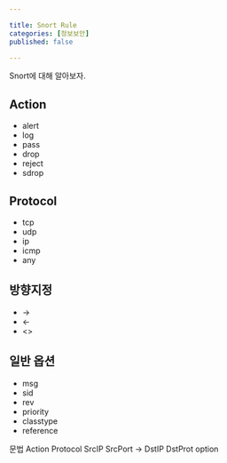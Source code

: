 ```yaml
---

title: Snort Rule
categories: [정보보안]
published: false

---
```

Snort에 대해 알아보자.



## Action 

- alert
- log
- pass
- drop
- reject
- sdrop

## Protocol

- tcp
- udp
- ip
- icmp
- any

## 방향지정

- ->
- <-
- <>

## 일반 옵션

- msg
- sid
- rev
- priority
- classtype
- reference



문법 Action Protocol SrcIP SrcPort -> DstIP DstProt option 